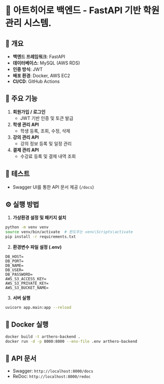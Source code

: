 # 🎯 아트히어로 백엔드 - FastAPI 기반 학원 관리 시스템.

## 📌 개요

- **백엔드 프레임워크**: FastAPI
- **데이터베이스**: MySQL (AWS RDS)
- **인증 방식**: JWT
- **배포 환경**: Docker, AWS EC2
- **CI/CD**: GitHub Actions

## 🔧 주요 기능

1. **회원가입 / 로그인**
   - JWT 기반 인증 및 토큰 발급
2. **학생 관리 API**
   - 학생 등록, 조회, 수정, 삭제
3. **강의 관리 API**
   - 강의 정보 등록 및 일정 관리
4. **결제 관리 API**
   - 수강료 등록 및 결제 내역 조회

## 🧪 테스트

- Swagger UI를 통한 API 문서 제공 (`/docs`)

## ⚙️ 실행 방법

1. **가상환경 설정 및 패키지 설치**

```bash
python -m venv venv
source venv/bin/activate  # 윈도우는 venv\Scripts\activate
pip install -r requirements.txt
```

2. **환경변수 파일 설정 (.env)**

```env
DB_HOST=
DB_PORT=
DB_NAME=
DB_USER=
DB_PASSWORD=
AWS_S3_ACCESS_KEY=
AWS_S3_PRIVATE_KEY=
AWS_S3_BUCKET_NAME=
```

3. **서버 실행**

```bash
uvicorn app.main:app --reload
```

## 🐳 Docker 실행

```bash
docker build -t arthero-backend .
docker run -d -p 8000:8000 --env-file .env arthero-backend
```

## 🧾 API 문서

- Swagger: `http://localhost:8000/docs`
- ReDoc: `http://localhost:8000/redoc`
